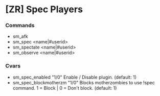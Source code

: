 # [ZR] Spec Players
### Commands

* sm_afk
* sm_spec <name|#userid>
* sm_spectate <name|#userid>
* sm_observe <name|#userid>

### Cvars

* sm_spec_enabled "1/0" Enable / Disable plugin. (default: 1)
* sm_spec_blockmotherzm "1/0" Blocks motherzombies to use !spec command. 1 = Block | 0 = Don't block. (default: 1)